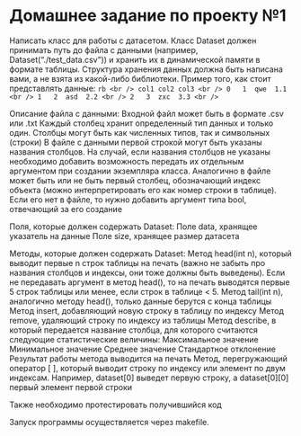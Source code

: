 # Домашнее задание по проекту  №1

Написать класс для работы с датасетом. 
Класс Dataset должен принимать путь до файла с данными (например, Dataset(“./test_data.csv”)) и хранить их в динамической памяти в формате таблицы. Структура хранения данных должна быть написана вами, а не взята из какой-либо библиотеки.
Пример того, как стоит представлять данные:
	```rb <br />
	 col1 col2 col3 <br />
	0   1  qwe  1.1 <br />
	1   2  asd  2.2 <br />
	2   3  zxc  3.3 <br />
	```

Описание файла с данными: 
Входной файл может быть в формате .csv или .txt
Каждый столбец хранит определенный тип данных и только один. Столбцы могут быть как численных типов, так и символьных (строки) 
В файле с данными первой строкой могут быть указаны названия столбцов. На случай, если названия столбцов не указаны необходимо добавить возможность передать их отдельным аргументом при создании экземпляра класса. 
Аналогично в файле может быть или не быть первый столбец, обозначающий индекс объекта (можно интерпретировать его как номер строки в таблице). Если его нет в файле, то нужно добавить аргумент типа bool, отвечающий за его создание

Поля, которые должен содержать Dataset:
Поле data, хранящее указатель на данные
Поле size, хранящее размер датасета

Методы, которые должен содержать Dataset:
Метод head(int n), который выводит первые n строк таблицы на печать (важно не забыть про названия столбцов и индексы, они тоже должны быть выведены). Если не передавать аргумент в метод head(), то на печать выводятся первые 5 строк таблицы или менее, если строк в таблице < 5. 
Метод tail(int n), аналогично методу head(), только данные берутся с конца таблицы 
Метод insert, добавляющий новую строку в таблицу по индексу
Метод remove, удаляющий строку по индексу из таблицы
Метод describe, в который передается название столбца, для которого считаются следующие статистические величины:
Максимальное значение
Минимальное значение
Среднее значение
Стандартное отклонение
	Результат работы метода выводится на печать
Метод, перегружающий оператор [ ], который выводит строку по индексу или элемент по двум индексам. Например, dataset[0] выведет первую строку, а dataset[0][0] первый элемент первой строки

Также необходимо протестировать получившийся код

Запуск программы осуществляется через makefile.